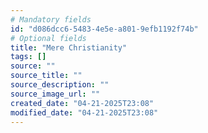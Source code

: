 ```yaml
---
# Mandatory fields
id: "d086dcc6-5483-4e5e-a801-9efb1192f74b"
# Optional fields
title: "Mere Christianity"
tags: []
source: ""
source_title: ""
source_description: ""
source_image_url: ""
created_date: "04-21-2025T23:08"
modified_date: "04-21-2025T23:08"
---
```

